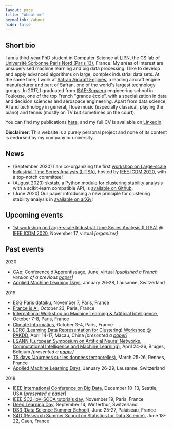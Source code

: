 ```yaml
---
layout: page
title: "About me"
permalink: /about
hide: false
---
```



## Short bio

I am a third-year PhD student in Computer Science at [LIPN](http://lipn.univ-paris13.fr), the CS lab of [Université Sorbonne Paris Nord (Paris 13)](https://www.univ-paris13.fr/), France. My areas of interest are unsupervised machine learning and big data processing. I like to develop and apply advanced algorithms on large, complex industrial data sets. At the same time, I work at [Safran Aircraft Engines](https://www.safran-aircraft-engines.com/), a leading aircraft engine manufacturer and part of Safran, one of the world's largest technology groups.
In 2017, I graduated from [ISAE-Supaero](https://www.isae-supaero.fr/) engineering school in Toulouse, one of the top French "grande école", with a specialization in data and decision sciences and aerospace engineering.
Apart from data science, AI and technology in general, I love music (especially classical, playing the piano) and tennis (mostly on TV but sometimes on the court).

You can find my publications [here](publications), and my full CV is available on [LinkedIn](https://www.linkedin.com/in/florent-forest).

**Disclaimer**: This website is a purely personal project and none of its content is endorsed by my company or university.

## News

* (September 2020) I am co-organizing the first [workshop on Large-scale Industrial Time Series Analysis (LITSA)](https://lipn.github.io/LITSA2020/), hosted by [IEEE ICDM 2020](http://icdm2020.bigke.org/), with a top-notch committee!
* (August 2020) skstab, a Python module for clustering stability analysis with a scikit-learn compatible API, is [available on Github](https://github.com/FlorentF9/skstab).
* (June 2020) Our paper introducing a new principle for clustering stability analysis in [available on arXiv](https://arxiv.org/abs/2006.08530)!

## Upcoming events

* [1st workshop on Large-scale Industrial Time Series Analysis (LITSA)](https://lipn.github.io/LITSA2020/) @ [IEEE ICDM 2020](http://icdm2020.bigke.org/), November 17, virtual *[organizer]*

## Past events

2020

* [CAp: Conférence d'Apprentissage](https://cap-rfiap2020.sciencesconf.org/), June, virtual *[published a French version of a previous [paper](/publications)]* 
* [Applied Machine Learning Days](https://www.appliedmldays.org/), January 26-28, Lausanne, Switzerland

2019

* [EGG Paris dataiku](https://paris.egg.dataiku.com/home), November 7, Paris, France
* [France is AI](https://franceisai.com/), October 23, Paris, France
* [International Workshop on Machine Learning & Artificial Intelligence](https://workshopmlai.wp.imt.fr/), October 7-8, Paris, France
* [Climate Informatics](https://sites.google.com/view/climateinformatics2019/), October 3-4, Paris, France
* [LDRC (Learning Data Representation for Clustering) Workshop @ PAKDD](https://sites.google.com/view/pakdd-workshop-ldrc2019/), April 14-17, Macau, China *[presented a [paper](/publications)]*
* [ESANN (European Symposium on Artificial Neural Networks, Computational Intelligence and Machine Learning)](https://www.elen.ucl.ac.be/esann/), April 24-26, Bruges, Belgium *[presented a [paper](/publications)]*
* [TS days (Journées sur les données temporelles)](https://project.inria.fr/tsdays/), March 25-26, Rennes, France
* [Applied Machine Learning Days](https://www.appliedmldays.org/), January 26-29, Lausanne, Switzerland

2018

* [IEEE International Conference on Big Data](https://cci.drexel.edu/bigdata/bigdata2018/index.html), December 10-13, Seattle, USA *[presented a [paper](/publications)]*
* [IEEE SC2-IoV-SOCA tutorials day](https://lipn.univ-paris13.fr/~cerin/sc2iovsoca2018.html), November 19, Paris, France
* [Deep Learning Day](https://tensorchiefs.github.io/dlday2018/), September 14, Winterthur, Switzerland
* [DS3 (Data Science Summer School)](http://www.ds3-datascience-polytechnique.fr/), June 25-27, Palaiseau, France
* [S4D (Research Summer School on Statistics for Data Science)](https://s4d.sciencesconf.org/), June 18-22, Caen, France
